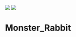 <img src="https://img.shields.io/badge/-000000?style=flat-square&logo=Apple&logoColor=BLACK"/>
<img src="https://img.shields.io/badge/-E4405F?style=flat-square&logo=Instagram&logoColor=BLACK"/>


# Monster_Rabbit
